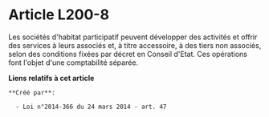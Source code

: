 # Article L200-8

Les sociétés d'habitat participatif peuvent développer des activités et offrir des services à leurs associés et, à titre
accessoire, à des tiers non associés, selon des conditions fixées par décret en Conseil d'Etat. Ces opérations font l'objet
d'une comptabilité séparée.

**Liens relatifs à cet article**

	**Créé par**:

	  - Loi n°2014-366 du 24 mars 2014 - art. 47
